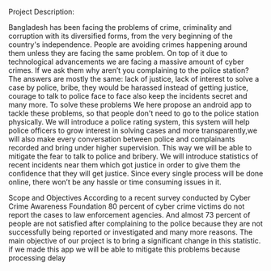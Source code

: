 Project Description:

Bangladesh has been  facing  the  problems  of  crime,  criminality  and  corruption with its diversified forms, from the very beginning of the country's independence. People are avoiding crimes happening around them unless they are facing the same problem. On top of it due to technological advancements we are facing a massive amount of cyber crimes. If we ask them why aren’t you complaining to the police station? The answers are mostly the same: lack of justice, lack of interest to solve a case by police, bribe, they would be harassed instead of getting justice, courage to talk to police face to face also keep the incidents secret and many more. To solve these problems We here propose an android app to tackle these problems, 
so that people don't need to go to the police station physically. We will introduce a police rating system, this system will help police officers to grow interest in solving cases and more transparently,we will also make every conversation between police and complainants recorded and bring under higher supervision. This way we will be able to mitigate the fear to talk to police and bribery. We will introduce statistics of recent incidents near them which got justice in order to give them the confidence that they will get justice.  Since every single process will be done online, there won’t be any hassle or time consuming issues in it. 

Scope and Objectives
According to a recent survey conducted by Cyber Crime Awareness Foundation 80 percent of cyber crime victims do not report the cases to law enforcement agencies. And almost 73 percent of people are not satisfied after complaining to the police  because they are not successfully being reported or investigated and many more reasons. The main objective of our project is to bring a  significant change in this statistic. if we made this app we will be able to mitigate this problems because processing delay
